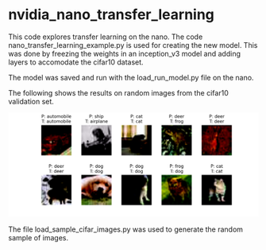 # nvidia_nano_transfer_learning
This code explores transfer learning on the nano. The code nano_transfer_learning_example.py is used for creating the new model. This was done by freezing the weights in an inception_v3 model and adding layers to accomodate the cifar10 dataset.

The model was saved and run with the load_run_model.py file on the nano.

[//]: # (Image References)
[image1]: ./cifar_results.png "model"

The following shows the results on random images from the cifar10 validation set.

![alt text][image1]


The file load_sample_cifar_images.py was used to generate the random sample of images.
